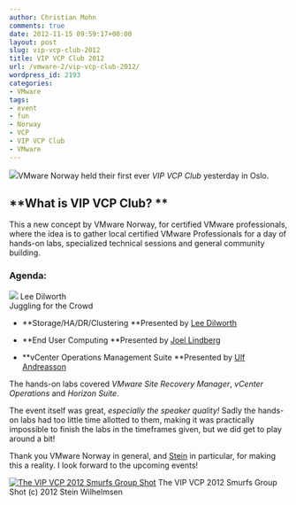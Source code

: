 ```yaml
---
author: Christian Mohn
comments: true
date: 2012-11-15 09:59:17+00:00
layout: post
slug: vip-vcp-club-2012
title: VIP VCP Club 2012
url: /vmware-2/vip-vcp-club-2012/
wordpress_id: 2193
categories:
- VMware
tags:
- event
- fun
- Norway
- VCP
- VIP VCP Club
- VMware
---
```


![](/img/VMware-VIP-Club-300x67.jpg)VMware Norway held their first ever _VIP VCP Club_ yesterday in Oslo.


## **What is VIP VCP Club? **


This a new concept by VMware Norway, for certified VMware professionals, where the idea is to gather local certified VMware Professionals for a day of hands-on labs, specialized technical sessions and general community building.


### Agenda:


[![](/img/Lee1-150x150.jpg)](/img/Lee1.jpg) Lee Dilworth   
Juggling for the Crowd



	
  * **Storage/HA/DR/Clustering
**Presented by [Lee Dilworth](http://twitter.com/leedilworth)

	
  * **End User Computing
**Presented by [Joel Lindberg](http://twitter.com/viewgeek)

	
  * **vCenter Operations Management Suite
**Presented by [Ulf Andreasson](http://twitter.com/sn00fy)


The hands-on labs covered _VMware Site Recovery Manager_, _vCenter Operations_ and _Horizon Suite_.

The event itself was great, _especially the speaker quality!_ Sadly the hands-on labs had too little time allotted to them, making it was practically impossible to finish the labs in the timeframes given, but we did get to play around a bit!

Thank you VMware Norway in general, and [Stein](http://twitter.com/zztony) in particular, for making this a reality. I look forward to the upcoming events!

[![The VIP VCP 2012 Smurfs Group Shot](/img/VIPVCPClub2012.png)](/img/VIPVCPClub2012.png) The VIP VCP 2012 Smurfs Group Shot (c) 2012 Stein Wilhelmsen




